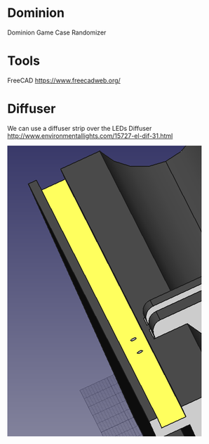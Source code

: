 # Dominion
Dominion Game Case Randomizer

# Tools
FreeCAD https://www.freecadweb.org/

# Diffuser
We can use a diffuser strip over the LEDs
Diffuser http://www.environmentallights.com/15727-el-dif-31.html

![LED Diffuser Channel](https://github.com/DonovanBenoit/Dominion/blob/master/images/Diffuser_Channel.png "LED Diffuser Channel")
